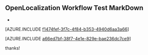 ## OpenLocalization Workflow Test MarkDown
* 

[AZURE.INCLUDE [f1474fef-3f7c-4f84-b353-4940d6aa3a66](calleeMd1.md)]



[AZURE.INCLUDE [a66ed7bf-38f7-4e1e-829e-bae236dc7ce9](calleeMd2.md)]

 
thanks!